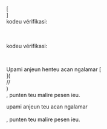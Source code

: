 [<br host>]<br action>kodeu vérifikasi:<br code>

<br url><br action>kodeu vérifikasi:

<br code>

Upami anjeun henteu acan ngalamar [<br host>](<br protocol>//<br host>)<br action>, punten teu malire pesen ieu.

upami anjeun teu acan ngalamar<br url><br action>, punten teu malire pesen ieu.
